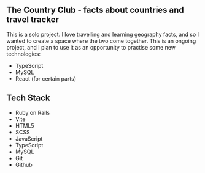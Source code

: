 ## The Country Club - facts about countries and travel tracker
This is a solo project. I love travelling and learning geography facts, and so I wanted to create a space where the two come together. This is an ongoing project, and I plan to use it as an opportunity to practise some new technologies:
- TypeScript
- MySQL
- React (for certain parts)

## Tech Stack
- Ruby on Rails
- Vite
- HTML5
- SCSS
- JavaScript
- TypeScript
- MySQL
- Git
- Github
